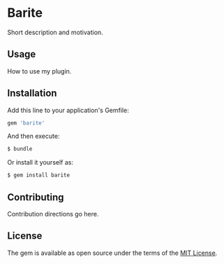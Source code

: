 # Barite
Short description and motivation.

## Usage
How to use my plugin.

## Installation
Add this line to your application's Gemfile:

```ruby
gem 'barite'
```

And then execute:
```bash
$ bundle
```

Or install it yourself as:
```bash
$ gem install barite
```

## Contributing
Contribution directions go here.

## License
The gem is available as open source under the terms of the [MIT License](http://opensource.org/licenses/MIT).
